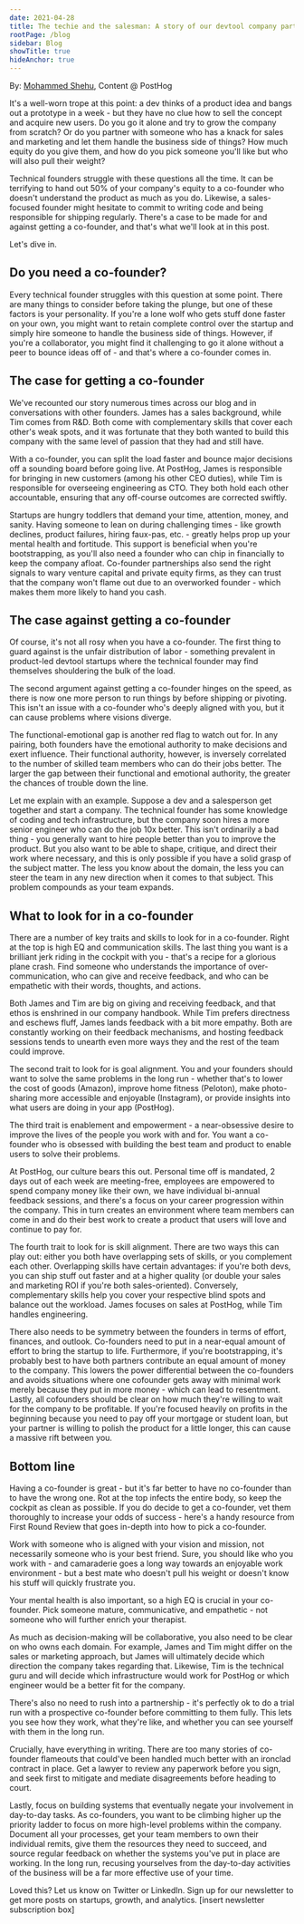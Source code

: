 ```yaml
---
date: 2021-04-28
title: The techie and the salesman: A story of our devtool company partnership (plus other co-founder selection tips)
rootPage: /blog
sidebar: Blog
showTitle: true
hideAnchor: true
---
```


By: [Mohammed Shehu](https://twitter.com/shehuphd), Content @ PostHog

It's a well-worn trope at this point: a dev thinks of a product idea and bangs out a prototype in a week - but they have no clue how to sell the concept and acquire new users. Do you go it alone and try to grow the company from scratch? Or do you partner with someone who has a knack for sales and marketing and let them handle the business side of things? How much equity do you give them, and how do you pick someone you'll like but who will also pull their weight?

Technical founders struggle with these questions all the time. It can be terrifying to hand out 50% of your company's equity to a co-founder who doesn't understand the product as much as you do. Likewise, a sales-focused founder might hesitate to commit to writing code and being responsible for shipping regularly. There's a case to be made for and against getting a co-founder, and that's what we'll look at in this post.

Let's dive in.

## Do you need a co-founder?

Every technical founder struggles with this question at some point. There are many things to consider before taking the plunge, but one of these factors is your personality. If you're a lone wolf who gets stuff done faster on your own, you might want to retain complete control over the startup and simply hire someone to handle the business side of things. However, if you're a collaborator, you might find it challenging to go it alone without a peer to bounce ideas off of - and that's where a co-founder comes in.

## The case for getting a co-founder

We've recounted our story numerous times across our blog and in conversations with other founders. James has a sales background, while Tim comes from R&D. Both come with complementary skills that cover each other's weak spots, and it was fortunate that they both wanted to build this company with the same level of passion that they had and still have.

With a co-founder, you can split the load faster and bounce major decisions off a sounding board before going live. At PostHog, James is responsible for bringing in new customers (among his other CEO duties), while Tim is responsible for overseeing engineering as CTO. They both hold each other accountable, ensuring that any off-course outcomes are corrected swiftly.

Startups are hungry toddlers that demand your time, attention, money, and sanity. Having someone to lean on during challenging times - like growth declines, product failures, hiring faux-pas, etc. - greatly helps prop up your mental health and fortitude. This support is beneficial when you're bootstrapping, as you'll also need a founder who can chip in financially to keep the company afloat. Co-founder partnerships also send the right signals to wary venture capital and private equity firms, as they can trust that the company won't flame out due to an overworked founder - which makes them more likely to hand you cash.

## The case against getting a co-founder

Of course, it's not all rosy when you have a co-founder. The first thing to guard against is the unfair distribution of labor - something prevalent in product-led devtool startups where the technical founder may find themselves shouldering the bulk of the load. 

The second argument against getting a co-founder hinges on the speed, as there is now one more person to run things by before shipping or pivoting. This isn't an issue with a co-founder who's deeply aligned with you, but it can cause problems where visions diverge.

The functional-emotional gap is another red flag to watch out for. In any pairing, both founders have the emotional authority to make decisions and exert influence. Their functional authority, however, is inversely correlated to the number of skilled team members who can do their jobs better. The larger the gap between their functional and emotional authority, the greater the chances of trouble down the line.

Let me explain with an example. Suppose a dev and a salesperson get together and start a company. The technical founder has some knowledge of coding and tech infrastructure, but the company soon hires a more senior engineer who can do the job 10x better. This isn't ordinarily a bad thing - you generally want to hire people better than you to improve the product. But you also want to be able to shape, critique, and direct their work where necessary, and this is only possible if you have a solid grasp of the subject matter. The less you know about the domain, the less you can steer the team in any new direction when it comes to that subject. This problem compounds as your team expands.

## What to look for in a co-founder

There are a number of key traits and skills to look for in a co-founder. Right at the top is high EQ and communication skills. The last thing you want is a brilliant jerk riding in the cockpit with you - that's a recipe for a glorious plane crash. Find someone who understands the importance of over-communication, who can give and receive feedback, and who can be empathetic with their words, thoughts, and actions.

Both James and Tim are big on giving and receiving feedback, and that ethos is enshrined in our company handbook. While Tim prefers directness and eschews fluff, James lands feedback with a bit more empathy. Both are constantly working on their feedback mechanisms, and hosting feedback sessions tends to unearth even more ways they and the rest of the team could improve.

The second trait to look for is goal alignment. You and your founders should want to solve the same problems in the long run - whether that's to lower the cost of goods (Amazon), improve home fitness (Peloton), make photo-sharing more accessible and enjoyable (Instagram), or provide insights into what users are doing in your app (PostHog).

The third trait is enablement and empowerment - a near-obsessive desire to improve the lives of the people you work with and for. You want a co-founder who is obsessed with building the best team and product to enable users to solve their problems. 

At PostHog, our culture bears this out. Personal time off is mandated, 2 days out of each week are meeting-free, employees are empowered to spend company money like their own, we have individual bi-annual feedback sessions, and there's a focus on your career progression within the company. This in turn creates an environment where team members can come in and do their best work to create a product that users will love and continue to pay for.

The fourth trait to look for is skill alignment. There are two ways this can play out: either you both have overlapping sets of skills, or you complement each other. Overlapping skills have certain advantages: if you're both devs, you can ship stuff out faster and at a higher quality (or double your sales and marketing ROI if you're both sales-oriented). Conversely, complementary skills help you cover your respective blind spots and balance out the workload. James focuses on sales at PostHog, while Tim handles engineering.

There also needs to be symmetry between the founders in terms of effort, finances, and outlook. Co-founders need to put in a near-equal amount of effort to bring the startup to life. Furthermore, if you're bootstrapping, it's probably best to have both partners contribute an equal amount of money to the company. This lowers the power differential between the co-founders and avoids situations where one cofounder gets away with minimal work merely because they put in more money - which can lead to resentment. Lastly, all cofounders should be clear on how much they're willing to wait for the company to be profitable. If you're focused heavily on profits in the beginning because you need to pay off your mortgage or student loan, but your partner is willing to polish the product for a little longer, this can cause a massive rift between you.

## Bottom line

Having a co-founder is great - but it's far better to have no co-founder than to have the wrong one. Rot at the top infects the entire body, so keep the cockpit as clean as possible. If you do decide to get a co-founder, vet them thoroughly to increase your odds of success - here's a handy resource from First Round Review that goes in-depth into how to pick a co-founder.

Work with someone who is aligned with your vision and mission, not necessarily someone who is your best friend. Sure, you should like who you work with - and camaraderie goes a long way towards an enjoyable work environment - but a best mate who doesn't pull his weight or doesn't know his stuff will quickly frustrate you. 

Your mental health is also important, so a high EQ is crucial in your co-founder. Pick someone mature, communicative, and empathetic - not someone who will further enrich your therapist. 

As much as decision-making will be collaborative, you also need to be clear on who owns each domain. For example, James and Tim might differ on the sales or marketing approach, but James will ultimately decide which direction the company takes regarding that. Likewise, Tim is the technical guru and will decide which infrastructure would work for PostHog or which engineer would be a better fit for the company.

There's also no need to rush into a partnership - it's perfectly ok to do a trial run with a prospective co-founder before committing to them fully. This lets you see how they work, what they're like, and whether you can see yourself with them in the long run.

Crucially, have everything in writing. There are too many stories of co-founder flameouts that could've been handled much better with an ironclad contract in place. Get a lawyer to review any paperwork before you sign, and seek first to mitigate and mediate disagreements before heading to court.

Lastly, focus on building systems that eventually negate your involvement in day-to-day tasks. As co-founders, you want to be climbing higher up the priority ladder to focus on more high-level problems within the company. Document all your processes, get your team members to own their individual remits, give them the resources they need to succeed, and source regular feedback on whether the systems you've put in place are working. In the long run, recusing yourselves from the day-to-day activities of the business will be a far more effective use of your time.

Loved this? Let us know on Twitter or LinkedIn. Sign up for our newsletter to get more posts on startups, growth, and analytics.
[insert newsletter subscription box]


